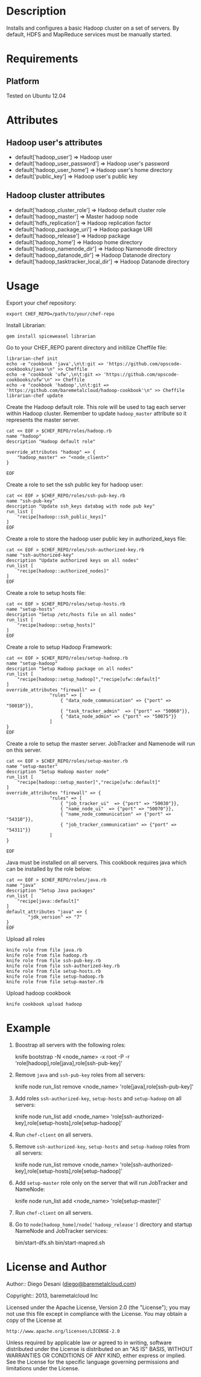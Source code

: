 Description
===========

Installs and configures a basic Hadoop cluster on a set of servers. By default, HDFS and MapReduce services must be manually started.

Requirements
============

Platform
--------

Tested on Ubuntu 12.04

Attributes
==========

Hadoop user's attributes
-----------------------

* default['hadoop_user'] => Hadoop user
* default['hadoop_user_password'] => Hadoop user's password
* default['hadoop_user_home'] => Hadoop user's home directory
* default['public_key'] => Hadoop user's public key


Hadoop cluster attributes
-------------------------

* default['hadoop_cluster_role'] => Hadoop default cluster role
* default['hadoop_master'] => Master hadoop node
* default['hdfs_replication'] => Hadoop replication factor
* default['hadoop_package_uri'] => Hadoop package URI
* default['hadoop_release'] => Hadoop package
* default['hadoop_home'] => Hadoop home directory
* default['hadoop_namenode_dir'] => Hadoop Namenode directory
* default['hadoop_datanode_dir'] => Hadoop Datanode directory
* default['hadoop_tasktracker_local_dir'] => Hadoop Datanode directory

Usage
=====

Export your chef repository:

	export CHEF_REPO=/path/to/your/chef-repo

Install Librarian:

	gem install spiceweasel librarian

Go to your CHEF_REPO parent directory and initilize Cheffile file:

	librarian-chef init
	echo -e "cookbook 'java',\n\t:git => 'https://github.com/opscode-cookbooks/java'\n" >> Cheffile
	echo -e "cookbook 'ufw',\n\t:git => 'https://github.com/opscode-cookbooks/ufw'\n" >> Cheffile
	echo -e "cookbook 'hadoop',\n\t:git => 'https://github.com/baremetalcloud/hadoop-cookbook'\n" >> Cheffile
	librarian-chef update

Create the Hadoop default role. This role will be used to tag each server within Hadoop cluster. 
Remember to update `hadoop_master` attribute so it represents the master server.

	cat << EOF > $CHEF_REPO/roles/hadoop.rb
	name "hadoop"
	description "Hadoop default role"
	
	override_attributes "hadoop" => {
		"hadoop_master" => "<node_client>"
	}
	
	EOF

Create a role to set the ssh public key for hadoop user:

	cat << EOF > $CHEF_REPO/roles/ssh-pub-key.rb
	name "ssh-pub-key"
	description "Update ssh_keys databag with node pub key"
	run_list [
		"recipe[hadoop::ssh_public_keys]"
	]
	EOF

Create a role to store the hadoop user public key in authorized_keys file:

	cat << EOF > $CHEF_REPO/roles/ssh-authorized-key.rb
	name "ssh-authorized-key"
	description "Update authorized keys on all nodes"
	run_list [
		"recipe[hadoop::authorized_nodes]"
	]
	EOF

Create a role to setup hosts file:

	cat << EOF > $CHEF_REPO/roles/setup-hosts.rb
	name "setup-hosts"
	description "Setup /etc/hosts file on all nodes"
	run_list [
		"recipe[hadoop::setup_hosts]"
	]
	EOF

Create a role to setup Hadoop Framework:

	cat << EOF > $CHEF_REPO/roles/setup-hadoop.rb
	name "setup-hadoop"
	description "Setup Hadoop package on all nodes"
	run_list [
		"recipe[hadoop::setup_hadoop]","recipe[ufw::default]"
	]
	override_attributes "firewall" => {
	                "rules" => [
	                	{ "data_node_communication"	=> {"port" => "50010"}},
	                	{ "task_tracker_admin"  => {"port" => "50060"}},
	                	{ "data_node_admin" => {"port" => "50075"}}
	                ]
	}
	EOF

Create a role to setup the master server. JobTracker and Namenode will run on this server.

	cat << EOF > $CHEF_REPO/roles/setup-master.rb
	name "setup-master"
	description "Setup Hadoop master node"
	run_list [
		"recipe[hadoop::setup_master]","recipe[ufw::default]"
	]
	override_attributes "firewall" => {
	                "rules" => [
	                	{ "job_tracker_ui"  => {"port" => "50030"}},
	                	{ "name_node_ui"  => {"port" => "50070"}},
	                	{ "name_node_communication"	=> {"port" => "54310"}},
	                	{ "job_tracker_communication" => {"port" => "54311"}}
	                ]
	}
	
	EOF

Java must be installed on all servers. This cookbook requires java which can be installed by the role below:

	cat << EOF > $CHEF_REPO/roles/java.rb
	name "java"
	description "Setup Java packages"
	run_list [
		"recipe[java::default]"
	]
	default_attributes "java" => {
			"jdk_version" => "7"
	}
	EOF


Upload all roles

	knife role from file java.rb
	knife role from file hadoop.rb
	knife role from file ssh-pub-key.rb
	knife role from file ssh-authorized-key.rb
	knife role from file setup-hosts.rb
	knife role from file setup-hadoop.rb
	knife role from file setup-master.rb

Upload hadoop cookbook

	knife cookbook upload hadoop

Example
======

1) Boostrap all servers with the following roles:

	knife bootstrap <IP> -N <node_name> -x root -P <password> -r 'role[hadoop],role[java],role[ssh-pub-key]'


2) Remove `java` and `ssh-pub-key` roles from all servers:

	knife node run_list remove <node_name> 'role[java],role[ssh-pub-key]'


3) Add roles `ssh-authorized-key`, `setup-hosts` and `setup-hadoop` on all servers:

	knife node run_list add <node_name> 'role[ssh-authorized-key],role[setup-hosts],role[setup-hadoop]'


4) Run `chef-client` on all servers.


5) Remove `ssh-authorized-key`, `setup-hosts` and `setup-hadoop` roles from all servers:

	knife node run_list remove <node_name> 'role[ssh-authorized-key],role[setup-hosts],role[setup-hadoop]'

6) Add `setup-master` role only on the server that will run JobTracker and NameNode:

	knife node run_list add <node_name> 'role[setup-master]'


7) Run `chef-client` on all servers.


8) Go to `node[hadoop_home]/node['hadoop_release']` directory and startup NameNode and JobTracker services:

	bin/start-dfs.sh
	bin/start-mapred.sh

License and Author
==================

Author:: Diego Desani (<diego@baremetalcloud.com>)

Copyright:: 2013, baremetalcloud Inc

Licensed under the Apache License, Version 2.0 (the "License");
you may not use this file except in compliance with the License.
You may obtain a copy of the License at

    http://www.apache.org/licenses/LICENSE-2.0

Unless required by applicable law or agreed to in writing, software
distributed under the License is distributed on an "AS IS" BASIS,
WITHOUT WARRANTIES OR CONDITIONS OF ANY KIND, either express or implied.
See the License for the specific language governing permissions and
limitations under the License.
